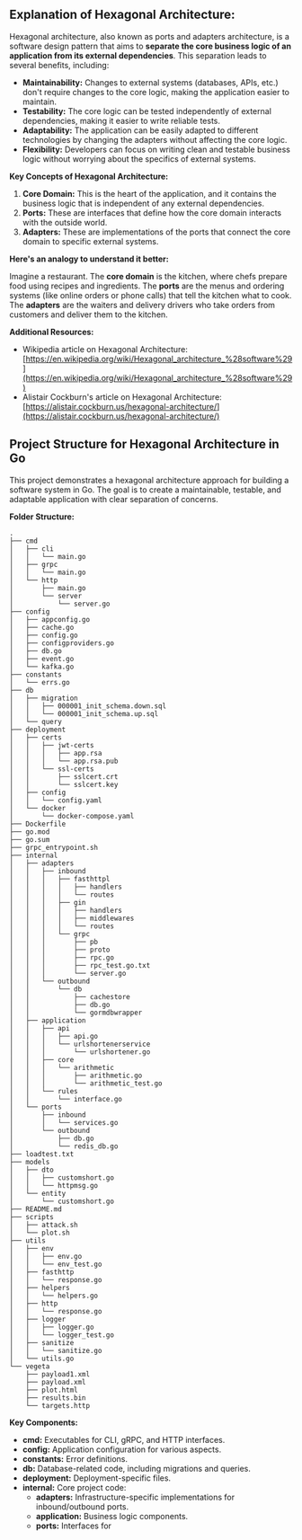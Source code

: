 ## Explanation of Hexagonal Architecture:

Hexagonal architecture, also known as ports and adapters architecture, is a software design pattern that aims to **separate the core business logic of an application from its external dependencies**. This separation leads to several benefits, including:

* **Maintainability:** Changes to external systems (databases, APIs, etc.) don't require changes to the core logic, making the application easier to maintain.
* **Testability:** The core logic can be tested independently of external dependencies, making it easier to write reliable tests.
* **Adaptability:** The application can be easily adapted to different technologies by changing the adapters without affecting the core logic.
* **Flexibility:** Developers can focus on writing clean and testable business logic without worrying about the specifics of external systems.

**Key Concepts of Hexagonal Architecture:**

1. **Core Domain:** This is the heart of the application, and it contains the business logic that is independent of any external dependencies.
2. **Ports:** These are interfaces that define how the core domain interacts with the outside world.
3. **Adapters:** These are implementations of the ports that connect the core domain to specific external systems.

**Here's an analogy to understand it better:**

Imagine a restaurant. The **core domain** is the kitchen, where chefs prepare food using recipes and ingredients. The **ports** are the menus and ordering systems (like online orders or phone calls) that tell the kitchen what to cook. The **adapters** are the waiters and delivery drivers who take orders from customers and deliver them to the kitchen.

**Additional Resources:**

* Wikipedia article on Hexagonal Architecture: [https://en.wikipedia.org/wiki/Hexagonal_architecture_%28software%29](https://en.wikipedia.org/wiki/Hexagonal_architecture_%28software%29)
* Alistair Cockburn's article on Hexagonal Architecture: [https://alistair.cockburn.us/hexagonal-architecture/](https://alistair.cockburn.us/hexagonal-architecture/)

## Project Structure for Hexagonal Architecture in Go

This project demonstrates a hexagonal architecture approach for building a software system in Go. The goal is to create a maintainable, testable, and adaptable application with clear separation of concerns.

**Folder Structure:**

```
.
├── cmd
│   ├── cli
│   │   └── main.go
│   ├── grpc
│   │   └── main.go
│   └── http
│       ├── main.go
│       └── server
│           └── server.go
├── config
│   ├── appconfig.go
│   ├── cache.go
│   ├── config.go
│   ├── configproviders.go
│   ├── db.go
│   ├── event.go
│   └── kafka.go
├── constants
│   └── errs.go
├── db
│   ├── migration
│   │   ├── 000001_init_schema.down.sql
│   │   └── 000001_init_schema.up.sql
│   └── query
├── deployment
│   ├── certs
│   │   ├── jwt-certs
│   │   │   ├── app.rsa
│   │   │   └── app.rsa.pub
│   │   └── ssl-certs
│   │       ├── sslcert.crt
│   │       └── sslcert.key
│   ├── config
│   │   └── config.yaml
│   └── docker
│       └── docker-compose.yaml
├── Dockerfile
├── go.mod
├── go.sum
├── grpc_entrypoint.sh
├── internal
│   ├── adapters
│   │   ├── inbound
│   │   │   ├── fasthttpl
│   │   │   │   ├── handlers
│   │   │   │   └── routes
│   │   │   ├── gin
│   │   │   │   ├── handlers
│   │   │   │   ├── middlewares
│   │   │   │   └── routes
│   │   │   └── grpc
│   │   │       ├── pb
│   │   │       ├── proto
│   │   │       ├── rpc.go
│   │   │       ├── rpc_test.go.txt
│   │   │       └── server.go
│   │   └── outbound
│   │       └── db
│   │           ├── cachestore
│   │           ├── db.go
│   │           └── gormdbwrapper
│   ├── application
│   │   ├── api
│   │   │   ├── api.go
│   │   │   └── urlshortenerservice
│   │   │       └── urlshortener.go
│   │   ├── core
│   │   │   └── arithmetic
│   │   │       ├── arithmetic.go
│   │   │       └── arithmetic_test.go
│   │   └── rules
│   │       └── interface.go
│   └── ports
│       ├── inbound
│       │   └── services.go
│       └── outbound
│           ├── db.go
│           └── redis_db.go
├── loadtest.txt
├── models
│   ├── dto
│   │   ├── customshort.go
│   │   └── httpmsg.go
│   └── entity
│       └── customshort.go
├── README.md
├── scripts
│   ├── attack.sh
│   └── plot.sh
├── utils
│   ├── env
│   │   ├── env.go
│   │   └── env_test.go
│   ├── fasthttp
│   │   └── response.go
│   ├── helpers
│   │   └── helpers.go
│   ├── http
│   │   └── response.go
│   ├── logger
│   │   ├── logger.go
│   │   └── logger_test.go
│   ├── sanitize
│   │   └── sanitize.go
│   └── utils.go
└── vegeta
    ├── payload1.xml
    ├── payload.xml
    ├── plot.html
    ├── results.bin
    └── targets.http
```

**Key Components:**

- **cmd:** Executables for CLI, gRPC, and HTTP interfaces.
- **config:** Application configuration for various aspects.
- **constants:** Error definitions.
- **db:** Database-related code, including migrations and queries.
- **deployment:** Deployment-specific files.
- **internal:** Core project code:
    - **adapters:** Infrastructure-specific implementations for inbound/outbound ports.
    - **application:** Business logic components.
    - **ports:** Interfaces for